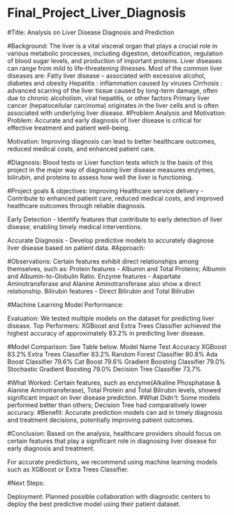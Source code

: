 # Final_Project_Liver_Diagnosis
#Title: 
Analysis on Liver Disease Diagnosis and Prediction

#Background:
The liver is a vital visceral organ that plays a crucial role in various metabolic processes, including digestion, detoxification, regulation of blood sugar levels, and production of important proteins. Liver diseases can range from mild to life-threatening illnesses. 
Most of the common liver diseases are:
Fatty liver disease – associated with excessive alcohol, diabetes and obesity
Hepatitis : inflammation caused by viruses 
Cirrhosis : advanced scarring of the liver tissue caused by long-term damage, often due to chronic alcoholism, viral hepatitis, or other factors
Primary liver cancer (hepatocellular carcinoma) originates in the liver cells and is often associated with underlying liver disease.
#Problem Analysis and Motivation:
Problem: Accurate and early diagnosis of liver disease is critical for effective treatment and patient well-being.

Motivation: Improving diagnosis can lead to better healthcare outcomes, reduced medical costs, and enhanced patient care.

#Diagnosis:
Blood tests or Liver function tests which is the basis of this project in the major way of diagnosing liver disease measures enzymes, bilirubin, and proteins to assess how well the liver is functioning.

#Project goals & objectives:
Improving Healthcare service delivery -  Contribute to enhanced patient care, reduced medical costs, and improved healthcare outcomes through reliable diagnosis.

Early Detection - Identify features that contribute to early detection of liver disease, enabling timely medical interventions.

Accurate Diagnosis - Develop predictive models to accurately diagnose liver disease based on patient data.
#Approach:

#Observations:
Certain features exhibit direct relationships among themselves, such as:
Protein features  - Albumin and Total Proteins; Albumin and Albumin-to-Globulin Ratio.
Enzyme features  - Aspartate Aminotransferase and Alanine Aminotransferase also show a direct relationship.
Bilirubin features - Direct Bilirubin and Total Bilirubin

#Machine Learning Model Performance:

Evaluation: We tested multiple models on the dataset for predicting liver disease.
Top Performers: XGBoost and Extra Trees Classifier achieved the highest accuracy of approximately 83.2% in predicting liver disease.

#Model Comparison: See Table below.
Model Name	Test Accuracy
XGBoost	83.2%
Extra Trees Classifier	83.2%
Random Forest Classifier	80.8%
Ada Boost Classifier	79.6%
Cat Boost	79.6%
Gradient Boosting Classifier	79.0%
Stochastic Gradient Boosting	79.0%
Decision Tree Classifier	73.7%

#What Worked: 
Certain features, such as enzyme(Alkaline Phosphatase & Alanine Aminotransferase), Total Protein and Total Bilirubin levels, showed significant impact on liver disease prediction.
#What Didn't: 
Some models performed better than others; Decision Tree had comparatively lower accuracy.
#Benefit: 
Accurate prediction models can aid in timely diagnosis and treatment decisions, potentially improving patient outcomes.

#Conclusion:
Based on the analysis, healthcare providers should focus on certain features  that play a significant role in diagnosing liver disease for early diagnosis and treatment.

For accurate predictions, we recommend using machine learning models such as XGBoost or Extra Trees Classifier.

#Next Steps:

Deployment: Planned possible collaboration with diagnostic centers to deploy the best predictive model using their patient dataset.
